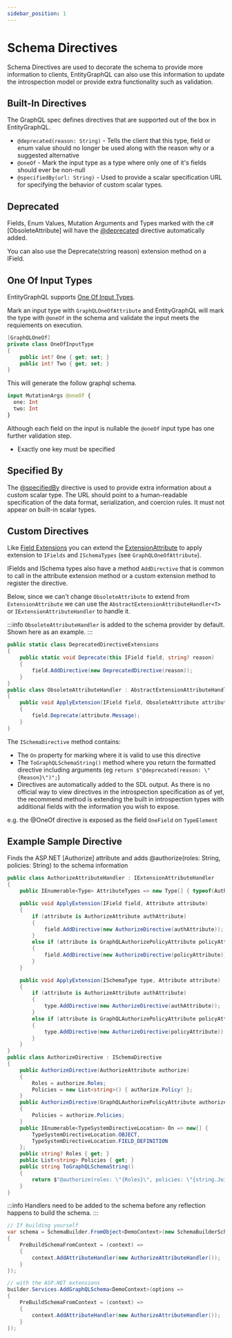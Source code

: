 ```yaml
---
sidebar_position: 1
---
```


# Schema Directives

Schema Directives are used to decorate the schema to provide more information to clients, EntityGraphQL can also use this information to update the introspection model or provide extra functionality such as validation.

## Built-In Directives

The GraphQL spec defines directives that are supported out of the box in EntityGraphQL.

- `@deprecated(reason: String)` - Tells the client that this type, field or enum value should no longer be used along with the reason why or a suggested alternative
- `@oneOf` - Mark the input type as a type where only one of it's fields should ever be non-null
- `@specifiedBy(url: String)` - Used to provide a scalar specification URL for specifying the behavior of custom scalar types.

## Deprecated

Fields, Enum Values, Mutation Arguments and Types marked with the c# [ObsoleteAttribute] will have the [@deprecated](https://spec.graphql.org/draft/#sec--deprecated) directive automatically added.

You can also use the Deprecate(string reason) extension method on a IField.

## One Of Input Types

EntityGraphQL supports [One Of Input Types](https://github.com/graphql/graphql-spec/pull/825).

Mark an input type with `GraphQLOneOfAttribute` and EntityGraphQL will mark the type with `@oneOf` in the schema and validate the input meets the requiements on execution.

```cs
[GraphQLOneOf]
private class OneOfInputType
{
    public int? One { get; set; }
    public int? Two { get; set; }
}
```

This will generate the follow graphql schema.

```graphql
input MutationArgs @oneOf {
  one: Int
  two: Int
}
```

Although each field on the input is nullable the `@oneOf` input type has one further validation step.

- Exactly one key must be specified

## Specified By

The [@specifiedBy](https://spec.graphql.org/draft/#sec--specifiedBy) directive is used to provide extra information about a custom scalar type. The URL should point to a human-readable specification of the data format, serialization, and coercion rules. It must not appear on built-in scalar types.

## Custom Directives

Like [Field Extensions](../field-extensions/) you can extend the [ExtensionAttribute](../other-extensibility/extension-attribute) to apply extension to `IFields` and `ISchemaTypes` (see `GraphQLOneOfAttribute`).

IFields and ISchema types also have a method `AddDirective` that is common to call in the attribute extension method or a custom extension method to register the directive.

Below, since we can't change `ObsoleteAttribute` to extend from `ExtensionAttribute` we can use the `AbstractExtensionAttributeHandler<T>` or `IExtensionAttributeHandler` to handle it.

:::info
`ObsoleteAttributeHandler` is added to the schema provider by default. Shown here as an example.
:::

```cs
public static class DeprecatedDirectiveExtensions
{
    public static void Deprecate(this IField field, string? reason)
    {
        field.AddDirective(new DeprecatedDirective(reason));
    }
}
public class ObsoleteAttributeHandler : AbstractExtensionAttributeHandler<ObsoleteAttribute>
{
    public void ApplyExtension(IField field, ObsoleteAttribute attribute)
    {
        field.Deprecate(attribute.Message);
    }
}
```

The `ISchemaDirective` method contains:

- The `On` property for marking where it is valid to use this directive
- The `ToGraphQLSchemaString()` method where you return the formatted directive including arguments (eg `return $"@deprecated(reason: \"{Reason}\")";`)
- Directives are automatically added to the SDL output. As there is no official way to view directives in the introspection specification as of yet, the recommend method is extending the built in introspection types with additional fields with the information you wish to expose.

e.g. the @OneOf directive is exposed as the field `OneField` on `TypeElement`

## Example Sample Directive

Finds the ASP.NET [Authorize] attribute and adds @authorize(roles: String, policies: String) to the schema information

```cs
public class AuthorizeAttributeHandler : IExtensionAttributeHandler
{
    public IEnumerable<Type> AttributeTypes => new Type[] { typeof(AuthorizeAttribute), typeof(GraphQLAuthorizePolicyAttribute) };

    public void ApplyExtension(IField field, Attribute attribute)
    {
        if (attribute is AuthorizeAttribute authAttribute)
        {
            field.AddDirective(new AuthorizeDirective(authAttribute));
        }
        else if (attribute is GraphQLAuthorizePolicyAttribute policyAttribute)
        {
            field.AddDirective(new AuthorizeDirective(policyAttribute));
        }
    }

    public void ApplyExtension(ISchemaType type, Attribute attribute)
    {
        if (attribute is AuthorizeAttribute authAttribute)
        {
            type.AddDirective(new AuthorizeDirective(authAttribute));
        }
        else if (attribute is GraphQLAuthorizePolicyAttribute policyAttribute)
        {
            type.AddDirective(new AuthorizeDirective(policyAttribute));
        }
    }
}
public class AuthorizeDirective : ISchemaDirective
{
    public AuthorizeDirective(AuthorizeAttribute authorize)
    {
        Roles = authorize.Roles;
        Policies = new List<string>() { authorize.Policy! };
    }
    public AuthorizeDirective(GraphQLAuthorizePolicyAttribute authorize)
    {
        Policies = authorize.Policies;
    }
    public IEnumerable<TypeSystemDirectiveLocation> On => new[] {
        TypeSystemDirectiveLocation.OBJECT,
        TypeSystemDirectiveLocation.FIELD_DEFINITION
    };
    public string? Roles { get; }
    public List<string> Policies { get; }
    public string ToGraphQLSchemaString()
    {
        return $"@authorize(roles: \"{Roles}\", policies: \"{string.Join(", ", Policies)}\")";
    }
}
```

:::info
Handlers need to be added to the schema before any reflection happens to build the schema.
:::

```cs
// If building yourself
var schema = SchemaBuilder.FromObject<DemoContext>(new SchemaBuilderSchemaOptions
{
    PreBuildSchemaFromContext = (context) =>
    {
        context.AddAttributeHandler(new AuthorizeAttributeHandler());
    }
});

// with the ASP.NET extensions
builder.Services.AddGraphQLSchema<DemoContext>(options =>
{
    PreBuildSchemaFromContext = (context) =>
    {
        context.AddAttributeHandler(new AuthorizeAttributeHandler());
    }
});
```
